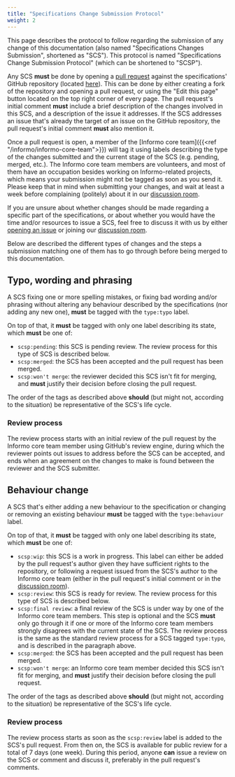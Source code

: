 ```yaml
---
title: "Specifications Change Submission Protocol"
weight: 2
---
```


This page describes the protocol to follow regarding the submission of any
change of this documentation (also named "Specifications Changes Submission",
shortened as "SCS"). This protocol is named "Specifications Change Submission
Protocol" (which can be shortened to "SCSP").

Any SCS **must** be done by opening a [pull
request](https://help.github.com/articles/about-pull-requests/) against the
specifications' GitHub repository (located
[here](https://github.com/Informo/specs)). This can be done by either creating a
fork of the repository and opening a pull request, or using the "Edit this page"
button located on the top right corner of every page. The pull request's initial
comment **must** include a brief description of the changes involved in this
SCS, and a description of the issue it addresses. If the SCS addresses an issue
that's already the target of an issue on the GitHub repository, the pull
request's initial comment **must** also mention it.

Once a pull request is open, a member of the [Informo core team]({{<ref
"/informo/informo-core-team">}}) will tag it using labels describing the type of
the changes submitted and the current stage of the SCS (e.g. pending, merged,
etc.). The Informo core team members are volunteers, and most of them have an
occupation besides working on Informo-related projects, which means your
submission might not be tagged as soon as you send it. Please keep that in mind
when submitting your changes, and wait at least a week before complaining
(politely) about it in our [discussion
room](https://matrix.to/#/#discuss:weu.informo.network).

If you are unsure about whether changes should be made regarding a specific part
of the specifications, or about whether you would have the time and/or resources
to issue a SCS, feel free to discuss it with us by either [opening an
issue](https://github.com/Informo/specs/issues/new) or joining our [discussion
room](https://matrix.to/#/#discuss:weu.informo.network).

Below are described the different types of changes and the steps a submission
matching one of them has to go through before being merged to this
documentation.

## Typo, wording and phrasing

A SCS fixing one or more spelling mistakes, or fixing bad wording and/or
phrasing without altering any behaviour described by the specifications (nor
adding any new one), **must** be tagged with the `type:typo` label.

On top of that, it **must** be tagged with only one label describing its state,
which **must** be one of:

* `scsp:pending`: this SCS is pending review. The review process for this type
of SCS is described below.
* `scsp:merged`: the SCS has been accepted and the pull request has been merged.
* `scsp:won't merge`: the reviewer decided this SCS isn't fit for merging, and
**must** justify their decision before closing the pull request.

The order of the tags as described above **should** (but might not, according to
the situation) be representative of the SCS's life cycle.

### Review process

The review process starts with an initial review of the pull request by the
Informo core team member using GitHub's review engine, during which the reviewer
points out issues to address before the SCS can be accepted, and ends when an
agreement on the changes to make is found between the reviewer and the SCS
submitter.

## Behaviour change

A SCS that's either adding a new behaviour to the specification or changing or
removing an existing behaviour **must** be tagged with the `type:behaviour`
label.

On top of that, it **must** be tagged with only one label describing its state,
which **must** be one of:

* `scsp:wip`: this SCS is a work in progress. This label can either be added by
the pull request's author given they have sufficient rights to the repository,
or following a request issued from the SCS's author to the Informo core team
(either in the pull request's initial comment or in the [discussion
room](https://matrix.to/#/#discuss:weu.informo.network)).
* `scsp:review`: this SCS is ready for review. The review process for this type
of SCS is described below.
* `scsp:final review`: a final review of the SCS is under way by one of the
Informo core team members. This step is optional and the SCS **must** only go
through it if one or more of the Informo core team members strongly disagrees
with the current state of the SCS. The review process is the same as the
standard review process for a SCS tagged `type:typo`, and is described in the
paragraph above.
* `scsp:merged`: the SCS has been accepted and the pull request has been merged.
* `scsp:won't merge`: an Informo core team member decided this SCS isn't fit for
merging, and **must** justify their decision before closing the pull request.

The order of the tags as described above **should** (but might not, according to
the situation) be representative of the SCS's life cycle.

### Review process

The review process starts as soon as the `scsp:review` label is added to the
SCS's pull request. From then on, the SCS is available for public review for a
total of 7 days (one week). During this period, anyone **can** issue a review on
the SCS or comment and discuss it, preferably in the pull request's comments.

